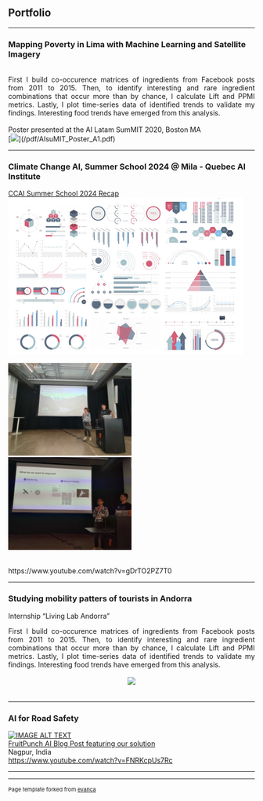## Portfolio

---

### Mapping Poverty in Lima with Machine Learning and Satellite Imagery 

<br>
<div style="text-align: justify">First I build co-occurence matrices of ingredients from Facebook posts from 2011 to 2015. Then, to identify interesting and rare ingredient combinations that occur more than by chance, I calculate Lift and PPMI metrics. Lastly, I plot time-series data of identified trends to validate my findings. Interesting food trends have emerged from this analysis.</div>
<br>
Poster presented at the AI Latam SumMIT 2020, Boston MA
<br>
[<img src="images/AIsuMIT_Poster_image.jpg?raw=true" height="300"/>](/pdf/AIsuMIT_Poster_A1.pdf)

---

### Climate Change AI, Summer School 2024 @ Mila - Quebec AI Institute

[CCAI Summer School 2024 Recap](https://www.climatechange.ai/blog/2024-12-04-summer-school-24-in-person)
<img src="images/dummy_thumbnail.jpg?raw=true"/>
<br>
<p float="left">
  <img src="images/ccai_1.jpeg" width="50%" />
  <img src="images/ccai_2.jpeg" width="50%" /> 
</p>
<br>
https://www.youtube.com/watch?v=gDrTO2PZ7T0

---

### Studying mobility patters of tourists in Andorra 
Internship “Living Lab Andorra”
<br>
<div style="text-align: justify">First I build co-occurence matrices of ingredients from Facebook posts from 2011 to 2015. Then, to identify interesting and rare ingredient combinations that occur more than by chance, I calculate Lift and PPMI metrics. Lastly, I plot time-series data of identified trends to validate my findings. Interesting food trends have emerged from this analysis.</div>
<br>
<center><img src="images/fb-food-trends.png"></center>
<br>

---

### AI for Road Safety 

[![IMAGE ALT TEXT](https://img.youtube.com/vi/FD9A25ZLFUQ/0.jpg)](https://youtu.be/FD9A25ZLFUQ?t=2237 "Final Presentation AI for Road Safety")
<br>
[FruitPunch AI Blog Post featuring our solution](https://www.fruitpunch.ai/blog/ai-and-visualisations-a-data-driven-all-rounded-approach-for-road-safety)
<br>
Nagpur, India
<br>
https://www.youtube.com/watch?v=FNRKcpUs7Rc

---




---
<p style="font-size:11px">Page template forked from <a href="https://github.com/evanca/quick-portfolio">evanca</a></p>
<!-- Remove above link if you don't want to attibute -->
